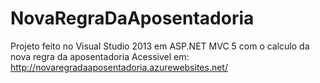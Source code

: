 # NovaRegraDaAposentadoria
Projeto feito no Visual Studio 2013 em ASP.NET MVC 5 com o calculo da nova regra da aposentadoria
Acessivel em: http://novaregradaaposentadoria.azurewebsites.net/

